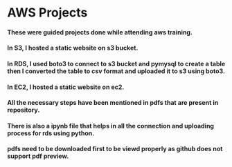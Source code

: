# AWS Projects

#### These were guided projects done while attending aws training.

#### In S3, I hosted a static website on s3 bucket.

#### In RDS, I used boto3 to connect to s3 bucket and pymysql to create a table then I converted the table to csv format and uploaded it to s3 using boto3.

#### In EC2, I hosted a static website on ec2.

#### All the necessary steps have been mentioned in pdfs that are present in repository.

#### There is also a ipynb file that helps in all the connection and uploading process for rds using python.

#### pdfs need to be downloaded first to be viewd properly as github does not support pdf preview. 
